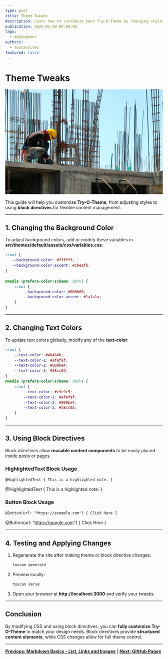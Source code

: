 ```yaml
---
type: post
title: Theme Tweaks
description: Learn how to customize your Try-O-Theme by changing styles and using block directives.
publication: 2025-01-10 00:00:00
tags:
  - deployment
authors:
  - toucansites
featured: false
---
```


# Theme Tweaks

![Cover Image](./assets/cover.jpg)

This guide will help you customize **Try-O-Theme**, from adjusting styles to using **block directives** for flexible content management.

---

## 1. Changing the Background Color

To adjust background colors, add or modify these variables in **src/themes/default/assets/css/variables.css**:

```css
:root {
   --background-color: #ffffff;
   --background-color-accent: #cbeafb;
}

@media (prefers-color-scheme: dark) {
    :root {
        --background-color: #000000;
        --background-color-accent: #1a1a1a;
    }
}
```

---

## 2. Changing Text Colors

To update text colors globally, modify any of the **text-color**:

```css
:root {
    --text-color: #4b4b4b;
    --text-color-1: #afafaf;
    --text-color-2: #009be4;
    --text-color-3: #58cc02;
}
@media (prefers-color-scheme: dark) {
    :root {
        --text-color: #c9c9c9;
        --text-color-1: #afafaf;
        --text-color-2: #009be4;
        --text-color-3: #58cc02;
    }
}
```

---

## 3. Using Block Directives

Block directives allow **reusable content components** to be easily placed inside posts or pages.

### **HighlightedText Block Usage**

```markdown
@HighlightedText { This is a highlighted note. }
```

@HighlightedText { This is a highlighted note. }

### **Button Block Usage**

```markdown
@Button(url: "https://example.com") { Click Here }
```

@Button(url: "https://google.com") { Click Here }

---

## 4. Testing and Applying Changes

1. Regenerate the site after making theme or block directive changes:

   ```bash
   toucan generate
   ```

2. Preview locally:

   ```bash
   toucan serve
   ```

3. Open your browser at **http://localhost:3000** and verify your tweaks.

---

## Conclusion

By modifying CSS and using block directives, you can **fully customize Try-O-Theme** to match your design needs. Block directives provide **structured content elements**, while CSS changes allow for full theme control.

---

**[Previous: Markdown Basics - List, Links and Images](/posts/markdown-basic2/)** | **[Next: GitHub Pages](/posts/github-deploy/)**
